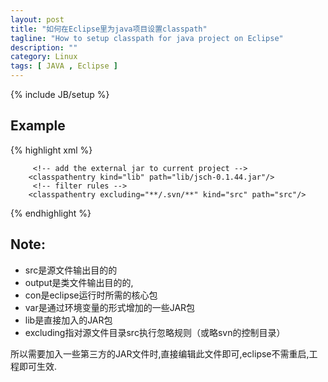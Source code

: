 ```yaml
---
layout: post
title: "如何在Eclipse里为java项目设置classpath"
tagline: "How to setup classpath for java project on Eclipse"
description: ""
category: Linux
tags: [ JAVA , Eclipse ]
---
```

{% include JB/setup %}

## Example

{% highlight xml %}
<?xml version="1.0" encoding="UTF-8"?>
<classpath>
        <!-- default setup -->
	<classpathentry kind="src" path="src"/>
	<classpathentry kind="con" path="org.eclipse.jdt.launching.JRE_CONTAINER/org.eclipse.jdt.internal.debug.ui.launcher.StandardVMType/JavaSE-1.6"/>
	<classpathentry kind="output" path="bin"/>
	<classpathentry kind="var" path="MAVEN_REPO/jetspeed/jars/jetspeed-1.4.jar"/>
 
         <!-- add the external jar to current project -->
        <classpathentry kind="lib" path="lib/jsch-0.1.44.jar"/>
         <!-- filter rules -->
        <classpathentry excluding="**/.svn/**" kind="src" path="src"/>  
</classpath>
{% endhighlight %}
 
## Note:

- src是源文件输出目的的
- output是类文件输出目的的,
- con是eclipse运行时所需的核心包
- var是通过环境变量的形式增加的一些JAR包
- lib是直接加入的JAR包
- excluding指对源文件目录src执行忽略规则（或略svn的控制目录）

所以需要加入一些第三方的JAR文件时,直接编辑此文件即可,eclipse不需重启,工程即可生效.
